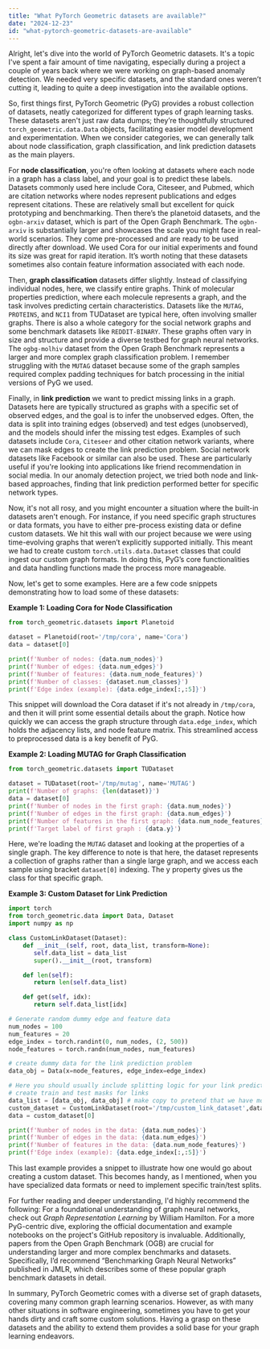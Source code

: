 ```yaml
---
title: "What PyTorch Geometric datasets are available?"
date: "2024-12-23"
id: "what-pytorch-geometric-datasets-are-available"
---
```


Alright, let's dive into the world of PyTorch Geometric datasets. It's a topic I've spent a fair amount of time navigating, especially during a project a couple of years back where we were working on graph-based anomaly detection. We needed very specific datasets, and the standard ones weren’t cutting it, leading to quite a deep investigation into the available options.

So, first things first, PyTorch Geometric (PyG) provides a robust collection of datasets, neatly categorized for different types of graph learning tasks. These datasets aren't just raw data dumps; they’re thoughtfully structured `torch_geometric.data.Data` objects, facilitating easier model development and experimentation. When we consider categories, we can generally talk about node classification, graph classification, and link prediction datasets as the main players.

For **node classification**, you're often looking at datasets where each node in a graph has a class label, and your goal is to predict these labels. Datasets commonly used here include Cora, Citeseer, and Pubmed, which are citation networks where nodes represent publications and edges represent citations. These are relatively small but excellent for quick prototyping and benchmarking. Then there’s the planetoid datasets, and the `ogbn-arxiv` dataset, which is part of the Open Graph Benchmark. The `ogbn-arxiv` is substantially larger and showcases the scale you might face in real-world scenarios. They come pre-processed and are ready to be used directly after download. We used Cora for our initial experiments and found its size was great for rapid iteration. It’s worth noting that these datasets sometimes also contain feature information associated with each node.

Then, **graph classification** datasets differ slightly. Instead of classifying individual nodes, here, we classify entire graphs. Think of molecular properties prediction, where each molecule represents a graph, and the task involves predicting certain characteristics. Datasets like the `MUTAG`, `PROTEINS`, and `NCI1` from TUDataset are typical here, often involving smaller graphs. There is also a whole category for the social network graphs and some benchmark datasets like `REDDIT-BINARY`. These graphs often vary in size and structure and provide a diverse testbed for graph neural networks. The `ogbg-molhiv` dataset from the Open Graph Benchmark represents a larger and more complex graph classification problem. I remember struggling with the `MUTAG` dataset because some of the graph samples required complex padding techniques for batch processing in the initial versions of PyG we used.

Finally, in **link prediction** we want to predict missing links in a graph. Datasets here are typically structured as graphs with a specific set of observed edges, and the goal is to infer the unobserved edges. Often, the data is split into training edges (observed) and test edges (unobserved), and the models should infer the missing test edges. Examples of such datasets include `Cora`, `Citeseer` and other citation network variants, where we can mask edges to create the link prediction problem. Social network datasets like Facebook or similar can also be used. These are particularly useful if you're looking into applications like friend recommendation in social media. In our anomaly detection project, we tried both node and link-based approaches, finding that link prediction performed better for specific network types.

Now, it's not all rosy, and you might encounter a situation where the built-in datasets aren't enough. For instance, if you need specific graph structures or data formats, you have to either pre-process existing data or define custom datasets. We hit this wall with our project because we were using time-evolving graphs that weren’t explicitly supported initially. This meant we had to create custom `torch.utils.data.Dataset` classes that could ingest our custom graph formats. In doing this, PyG’s core functionalities and data handling functions made the process more manageable.

Now, let's get to some examples. Here are a few code snippets demonstrating how to load some of these datasets:

**Example 1: Loading Cora for Node Classification**

```python
from torch_geometric.datasets import Planetoid

dataset = Planetoid(root='/tmp/cora', name='Cora')
data = dataset[0]

print(f'Number of nodes: {data.num_nodes}')
print(f'Number of edges: {data.num_edges}')
print(f'Number of features: {data.num_node_features}')
print(f'Number of classes: {dataset.num_classes}')
print(f'Edge index (example): {data.edge_index[:,:5]}')
```

This snippet will download the Cora dataset if it's not already in `/tmp/cora`, and then it will print some essential details about the graph. Notice how quickly we can access the graph structure through `data.edge_index`, which holds the adjacency lists, and node feature matrix. This streamlined access to preprocessed data is a key benefit of PyG.

**Example 2: Loading MUTAG for Graph Classification**

```python
from torch_geometric.datasets import TUDataset

dataset = TUDataset(root='/tmp/mutag', name='MUTAG')
print(f'Number of graphs: {len(dataset)}')
data = dataset[0]
print(f'Number of nodes in the first graph: {data.num_nodes}')
print(f'Number of edges in the first graph: {data.num_edges}')
print(f'Number of features in the first graph: {data.num_node_features}')
print(f'Target label of first graph : {data.y}')
```

Here, we're loading the `MUTAG` dataset and looking at the properties of a single graph. The key difference to note is that here, the dataset represents a collection of graphs rather than a single large graph, and we access each sample using bracket `dataset[0]` indexing. The y property gives us the class for that specific graph.

**Example 3: Custom Dataset for Link Prediction**

```python
import torch
from torch_geometric.data import Data, Dataset
import numpy as np

class CustomLinkDataset(Dataset):
    def __init__(self, root, data_list, transform=None):
       self.data_list = data_list
       super().__init__(root, transform)

    def len(self):
       return len(self.data_list)

    def get(self, idx):
       return self.data_list[idx]

# Generate random dummy edge and feature data
num_nodes = 100
num_features = 20
edge_index = torch.randint(0, num_nodes, (2, 500))
node_features = torch.randn(num_nodes, num_features)

# create dummy data for the link prediction problem
data_obj = Data(x=node_features, edge_index=edge_index)

# Here you should usually include splitting logic for your link prediction edges, but I will skip this here for simplicity.
# create train and test masks for links
data_list = [data_obj, data_obj] # make copy to pretend that we have more data samples
custom_dataset = CustomLinkDataset(root='/tmp/custom_link_dataset',data_list=data_list)
data = custom_dataset[0]

print(f'Number of nodes in the data: {data.num_nodes}')
print(f'Number of edges in the data: {data.num_edges}')
print(f'Number of features in the data: {data.num_node_features}')
print(f'Edge index (example): {data.edge_index[:,:5]}')
```

This last example provides a snippet to illustrate how one would go about creating a custom dataset. This becomes handy, as I mentioned, when you have specialized data formats or need to implement specific train/test splits.

For further reading and deeper understanding, I'd highly recommend the following: For a foundational understanding of graph neural networks, check out *Graph Representation Learning* by William Hamilton. For a more PyG-centric dive, exploring the official documentation and example notebooks on the project's GitHub repository is invaluable. Additionally, papers from the Open Graph Benchmark (OGB) are crucial for understanding larger and more complex benchmarks and datasets. Specifically, I’d recommend “Benchmarking Graph Neural Networks” published in JMLR, which describes some of these popular graph benchmark datasets in detail.

In summary, PyTorch Geometric comes with a diverse set of graph datasets, covering many common graph learning scenarios. However, as with many other situations in software engineering, sometimes you have to get your hands dirty and craft some custom solutions. Having a grasp on these datasets and the ability to extend them provides a solid base for your graph learning endeavors.
